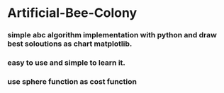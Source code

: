 # Artificial-Bee-Colony

### simple abc algorithm implementation with python and draw best soloutions as chart matplotlib. 
### easy to use and simple to learn it.
### use sphere function as cost function
